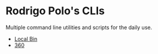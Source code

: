 # Rodrigo Polo's CLIs

Multiple command line utilities and scripts for the daily use.

* [Local Bin](./tree/main/bin)
* [360](./tree/main/360)

